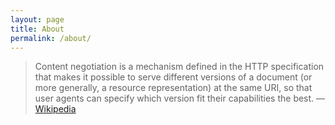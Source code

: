 ```yaml
---
layout: page
title: About
permalink: /about/
---
```


> Content negotiation is a mechanism defined in the HTTP specification that makes it possible to serve different versions of a document (or more generally, a resource representation) at the same URI, so that user agents can specify which version fit their capabilities the best.
> &mdash; [Wikipedia](https://en.wikipedia.org/wiki/Content_negotiation)
